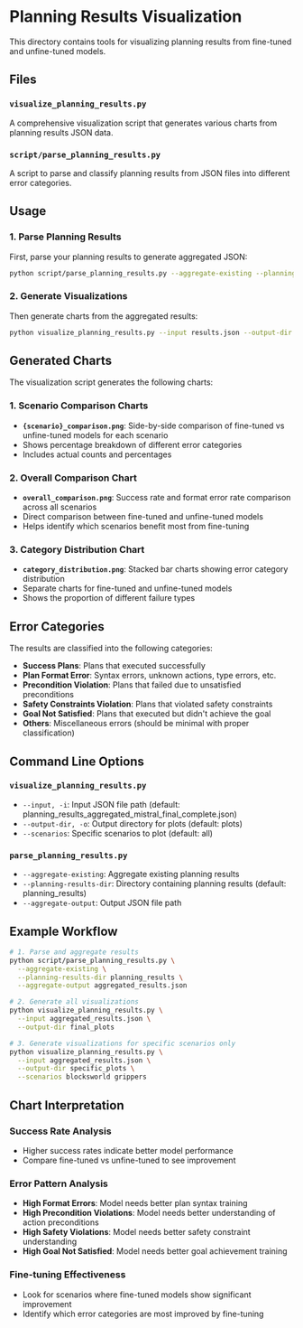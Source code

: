 # Planning Results Visualization

This directory contains tools for visualizing planning results from fine-tuned and unfine-tuned models.

## Files

### `visualize_planning_results.py`
A comprehensive visualization script that generates various charts from planning results JSON data.

### `script/parse_planning_results.py`
A script to parse and classify planning results from JSON files into different error categories.

## Usage

### 1. Parse Planning Results
First, parse your planning results to generate aggregated JSON:

```bash
python script/parse_planning_results.py --aggregate-existing --planning-results-dir planning_results --aggregate-output results.json
```

### 2. Generate Visualizations
Then generate charts from the aggregated results:

```bash
python visualize_planning_results.py --input results.json --output-dir plots
```

## Generated Charts

The visualization script generates the following charts:

### 1. Scenario Comparison Charts
- **`{scenario}_comparison.png`**: Side-by-side comparison of fine-tuned vs unfine-tuned models for each scenario
- Shows percentage breakdown of different error categories
- Includes actual counts and percentages

### 2. Overall Comparison Chart
- **`overall_comparison.png`**: Success rate and format error rate comparison across all scenarios
- Direct comparison between fine-tuned and unfine-tuned models
- Helps identify which scenarios benefit most from fine-tuning

### 3. Category Distribution Chart
- **`category_distribution.png`**: Stacked bar charts showing error category distribution
- Separate charts for fine-tuned and unfine-tuned models
- Shows the proportion of different failure types

## Error Categories

The results are classified into the following categories:

- **Success Plans**: Plans that executed successfully
- **Plan Format Error**: Syntax errors, unknown actions, type errors, etc.
- **Precondition Violation**: Plans that failed due to unsatisfied preconditions
- **Safety Constraints Violation**: Plans that violated safety constraints
- **Goal Not Satisfied**: Plans that executed but didn't achieve the goal
- **Others**: Miscellaneous errors (should be minimal with proper classification)

## Command Line Options

### `visualize_planning_results.py`
- `--input, -i`: Input JSON file path (default: planning_results_aggregated_mistral_final_complete.json)
- `--output-dir, -o`: Output directory for plots (default: plots)
- `--scenarios`: Specific scenarios to plot (default: all)

### `parse_planning_results.py`
- `--aggregate-existing`: Aggregate existing planning results
- `--planning-results-dir`: Directory containing planning results (default: planning_results)
- `--aggregate-output`: Output JSON file path

## Example Workflow

```bash
# 1. Parse and aggregate results
python script/parse_planning_results.py \
  --aggregate-existing \
  --planning-results-dir planning_results \
  --aggregate-output aggregated_results.json

# 2. Generate all visualizations
python visualize_planning_results.py \
  --input aggregated_results.json \
  --output-dir final_plots

# 3. Generate visualizations for specific scenarios only
python visualize_planning_results.py \
  --input aggregated_results.json \
  --output-dir specific_plots \
  --scenarios blocksworld grippers
```

## Chart Interpretation

### Success Rate Analysis
- Higher success rates indicate better model performance
- Compare fine-tuned vs unfine-tuned to see improvement

### Error Pattern Analysis
- **High Format Errors**: Model needs better plan syntax training
- **High Precondition Violations**: Model needs better understanding of action preconditions
- **High Safety Violations**: Model needs better safety constraint understanding
- **High Goal Not Satisfied**: Model needs better goal achievement training

### Fine-tuning Effectiveness
- Look for scenarios where fine-tuned models show significant improvement
- Identify which error categories are most improved by fine-tuning
